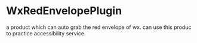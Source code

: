 # WxRedEnvelopePlugin
a product which can auto grab the red envelope of wx. can use this produc to practice accessibility service
